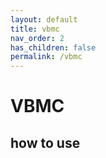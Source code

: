 ```yaml
---
layout: default
title: vbmc
nav_order: 2
has_children: false
permalink: /vbmc
---
```


# VBMC

## how to use
